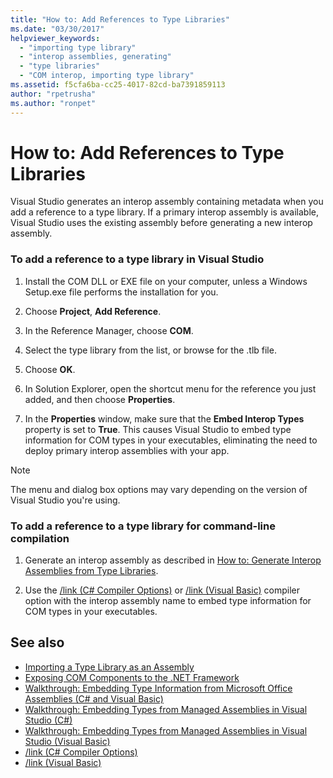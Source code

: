 ```yaml
---
title: "How to: Add References to Type Libraries"
ms.date: "03/30/2017"
helpviewer_keywords: 
  - "importing type library"
  - "interop assemblies, generating"
  - "type libraries"
  - "COM interop, importing type library"
ms.assetid: f5cfa6ba-cc25-4017-82cd-ba7391859113
author: "rpetrusha"
ms.author: "ronpet"
---
```

# How to: Add References to Type Libraries
Visual Studio generates an interop assembly containing metadata when you add a reference to a type library. If a primary interop assembly is available, Visual Studio uses the existing assembly before generating a new interop assembly.  
  
### To add a reference to a type library in Visual Studio  
  
1.  Install the COM DLL or EXE file on your computer, unless a Windows Setup.exe file performs the installation for you.  
  
2.  Choose **Project**, **Add Reference**.  
  
3.  In the Reference Manager, choose **COM**.  
  
4.  Select the type library from the list, or browse for the .tlb file.  
  
5.  Choose **OK**.  
  
6.  In Solution Explorer, open the shortcut menu for the reference you just added, and then choose **Properties**.  
  
7.  In the **Properties** window, make sure that the **Embed Interop Types** property is set to **True**. This causes Visual Studio to embed type information for COM types in your executables, eliminating the need to deploy primary interop assemblies with your app.  
  
> [!NOTE]
>  The menu and dialog box options may vary depending on the version of Visual Studio you're using.  
  
### To add a reference to a type library for command-line compilation  
  
1.  Generate an interop assembly as described in [How to: Generate Interop Assemblies from Type Libraries](how-to-generate-interop-assemblies-from-type-libraries.md).  
  
2.  Use the [/link (C# Compiler Options)](../../csharp/language-reference/compiler-options/link-compiler-option.md) or [/link (Visual Basic)](../../visual-basic/reference/command-line-compiler/link.md) compiler option with the interop assembly name to embed type information for COM types in your executables.  
  
## See also
- [Importing a Type Library as an Assembly](importing-a-type-library-as-an-assembly.md)
- [Exposing COM Components to the .NET Framework](exposing-com-components.md)
- [Walkthrough: Embedding Type Information from Microsoft Office Assemblies (C# and Visual Basic)](https://docs.microsoft.com/previous-versions/visualstudio/visual-studio-2010/ee317478(v=vs.100))
- [Walkthrough: Embedding Types from Managed Assemblies in Visual Studio (C#)](/docs/csharp/programming-guide/concepts/assemblies-gac/walkthrough-embedding-types-from-managed-assemblies-in-visual-studio.md) 
- [Walkthrough: Embedding Types from Managed Assemblies in Visual Studio (Visual Basic)](/docs/visual-basic/programming-guide/concepts/assemblies-gac/walkthrough-embedding-types-from-managed-assemblies-in-vs.md)
- [/link (C# Compiler Options)](../../csharp/language-reference/compiler-options/link-compiler-option.md)
- [/link (Visual Basic)](../../visual-basic/reference/command-line-compiler/link.md)
